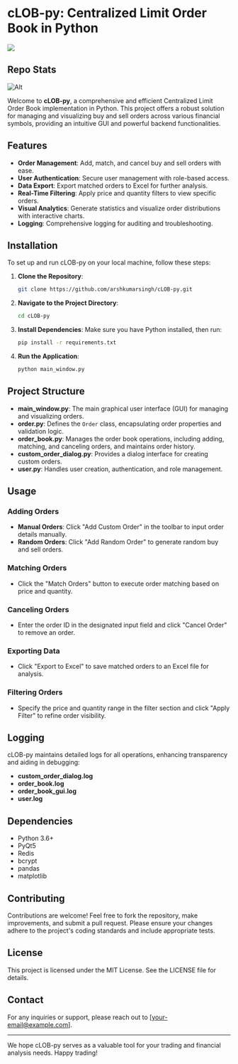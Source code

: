 # cLOB-py: Centralized Limit Order Book in Python

</a>
    <a href="[https://github.com/arshkumarsingh/cLOB-py/blob/LICENSE]">
    <img src="https://img.shields.io/github/license/arshkumarsingh/cLOB-py"/>
</a>

## Repo Stats

![Alt](https://repobeats.axiom.co/api/embed/109bbd3a3002d66cea2ad9243f78cbea720c219a.svg "Repobeats analytics image")


Welcome to **cLOB-py**, a comprehensive and efficient Centralized Limit Order Book implementation in Python. This project offers a robust solution for managing and visualizing buy and sell orders across various financial symbols, providing an intuitive GUI and powerful backend functionalities.

## Features

- **Order Management**: Add, match, and cancel buy and sell orders with ease.
- **User Authentication**: Secure user management with role-based access.
- **Data Export**: Export matched orders to Excel for further analysis.
- **Real-Time Filtering**: Apply price and quantity filters to view specific orders.
- **Visual Analytics**: Generate statistics and visualize order distributions with interactive charts.
- **Logging**: Comprehensive logging for auditing and troubleshooting.

## Installation

To set up and run cLOB-py on your local machine, follow these steps:

1. **Clone the Repository**:

   ```bash
   git clone https://github.com/arshkumarsingh/cLOB-py.git
   ```

2. **Navigate to the Project Directory**:

   ```bash
   cd cLOB-py
   ```

3. **Install Dependencies**:
   Make sure you have Python installed, then run:

   ```bash
   pip install -r requirements.txt
   ```

4. **Run the Application**:

   ```bash
   python main_window.py
   ```

## Project Structure

- **main_window.py**: The main graphical user interface (GUI) for managing and visualizing orders.
- **order.py**: Defines the `Order` class, encapsulating order properties and validation logic.
- **order_book.py**: Manages the order book operations, including adding, matching, and canceling orders, and maintains order history.
- **custom_order_dialog.py**: Provides a dialog interface for creating custom orders.
- **user.py**: Handles user creation, authentication, and role management.

## Usage

### Adding Orders

- **Manual Orders**: Click "Add Custom Order" in the toolbar to input order details manually.
- **Random Orders**: Click "Add Random Order" to generate random buy and sell orders.

### Matching Orders

- Click the "Match Orders" button to execute order matching based on price and quantity.

### Canceling Orders

- Enter the order ID in the designated input field and click "Cancel Order" to remove an order.

### Exporting Data

- Click "Export to Excel" to save matched orders to an Excel file for analysis.

### Filtering Orders

- Specify the price and quantity range in the filter section and click "Apply Filter" to refine order visibility.

## Logging

cLOB-py maintains detailed logs for all operations, enhancing transparency and aiding in debugging:

- **custom_order_dialog.log**
- **order_book.log**
- **order_book_gui.log**
- **user.log**

## Dependencies

- Python 3.6+
- PyQt5
- Redis
- bcrypt
- pandas
- matplotlib

## Contributing

Contributions are welcome! Feel free to fork the repository, make improvements, and submit a pull request. Please ensure your changes adhere to the project's coding standards and include appropriate tests.

## License

This project is licensed under the MIT License. See the LICENSE file for details.

## Contact

For any inquiries or support, please reach out to [your-email@example.com].

---

We hope cLOB-py serves as a valuable tool for your trading and financial analysis needs. Happy trading!

